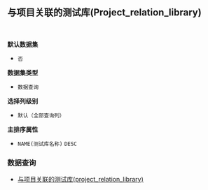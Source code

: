 ## 与项目关联的测试库(Project_relation_library) <!-- {docsify-ignore-all} -->



<br>
<p class="panel-title"><b>默认数据集</b></p>

* `否`

<p class="panel-title"><b>数据集类型</b></p>

* `数据查询`

<p class="panel-title"><b>选择列级别</b></p>

* `默认（全部查询列）`


<p class="panel-title"><b>主排序属性</b></p>

* `NAME(测试库名称)` `DESC`



### 数据查询
  * [与项目关联的测试库(project_relation_library)](module/TestMgmt/Library/query/Project_relation_library)
